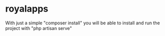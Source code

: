 # royalapps

With just a simple "composer install" you will be able to install and run the project with "php artisan serve"
